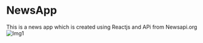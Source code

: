 # NewsApp
This is a news app which is created using Reactjs and APi from Newsapi.org
![Img1](https://drive.google.com/file/d/1MivYsBg0viA4o54r2CIQ7je3aNmoQcR5/view?usp=sharing)
